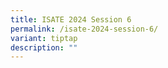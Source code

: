```yaml
---
title: ISATE 2024 Session 6
permalink: /isate-2024-session-6/
variant: tiptap
description: ""
---
```


